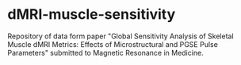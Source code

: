# dMRI-muscle-sensitivity
Repository of data form paper "Global Sensitivity Analysis of Skeletal Muscle dMRI Metrics: Effects of Microstructural and PGSE Pulse Parameters" submitted to Magnetic Resonance in Medicine.
